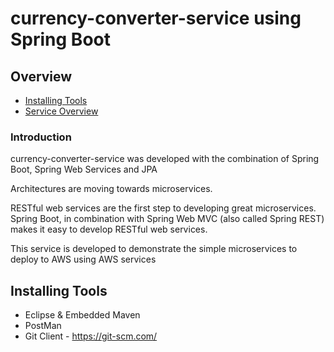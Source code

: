 # currency-converter-service using Spring Boot 

## Overview
* [Installing Tools](#installing-tools)
* [Service Overview](#course-overview)

### Introduction

currency-converter-service was developed with the combination of Spring Boot,  Spring Web Services and JPA

Architectures are moving towards microservices. 

RESTful web services are the first step to developing great microservices. Spring Boot, in combination with Spring Web MVC (also called Spring REST) makes it easy to develop RESTful web services. 

This service is developed to demonstrate the simple microservices to deploy to AWS using AWS services

## Installing Tools
- Eclipse & Embedded Maven
- PostMan
- Git Client - https://git-scm.com/
